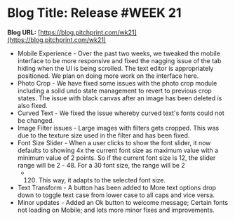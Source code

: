 # **Blog Title**: Release #WEEK 21

**Blog URL:** [https://blog.pitchprint.com/wk21](https://blog.pitchprint.com/wk21)

 * Mobile Experience - Over the past two weeks, we tweaked the mobile interface to be more responsive and fixed the nagging issue of the tab
   hiding when the UI is being scrolled. The text editor is appropriately positioned. We plan on doing more work on the interface here.
 * Photo Crop - We have fixed some issues with the photo crop module including a solid undo state management to revert to previous crop
   states. The issue with black canvas after an image has been deleted is also fixed.
 * Curved Text - We fixed the issue whereby curved text's fonts could not be changed.
 * Image Filter issues - Large images with filters gets cropped. This was due to the texture size used in the filter and has been fixed.
 * Font Size Slider - When a user clicks to show the font slider, it now defaults to showing 4x the current font size as maximum value with
   a minimum value of 2 points. So if the current font size is 12, the slider range will be 2 - 48. For a 30 font size, the range will be 2
   - 120. This way, it adapts to the selected font size.
 * Text Transform - A button has been added to More text options drop down to toggle text case from lower case to all caps and vice versa.
 * Minor updates - Added an Ok button to welcome message; Certain fonts not loading on Mobile; and lots more minor fixes and improvements.

